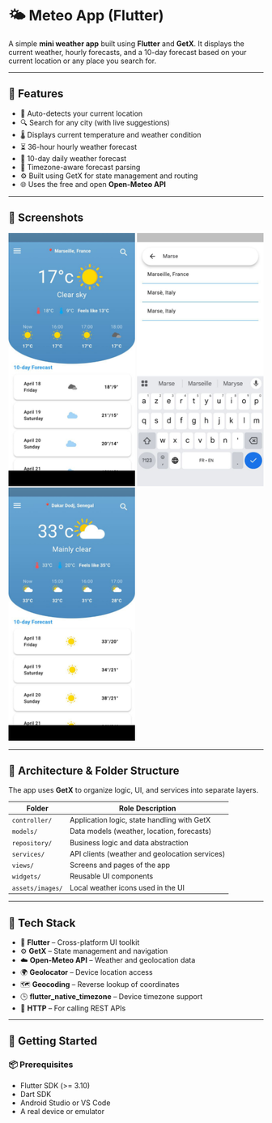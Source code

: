 # 🌤️ Meteo App (Flutter)

A simple  **mini weather app** built using **Flutter** and **GetX**. It displays the current weather, hourly forecasts, and a 10-day forecast based on your current location or any place you search for.

---

## 🚀 Features

- 📍 Auto-detects your current location
- 🔍 Search for any city (with live suggestions)
- 🌡️ Displays current temperature and weather condition
- ⏳ 36-hour hourly weather forecast
- 📅 10-day daily weather forecast
- 🧭 Timezone-aware forecast parsing
- ⚙️ Built using GetX for state management and routing
- 🌐 Uses the free and open **Open-Meteo API**

---

## 📸 Screenshots

<p float="left">
  <img src="screenshots/img.png" width="250" />
  <img src="screenshots/img3.png" width="250" />
  <img src="screenshots/img2.png" width="250" />
</p>

---

## 🧠 Architecture & Folder Structure

The app uses **GetX** to organize logic, UI, and services into separate layers.

| Folder              | Role Description                                      |
|---------------------|-------------------------------------------------------|
| `controller/`       | Application logic, state handling with GetX           |
| `models/`           | Data models (weather, location, forecasts)            |
| `repository/`       | Business logic and data abstraction                   |
| `services/`         | API clients (weather and geolocation services)        |
| `views/`            | Screens and pages of the app                          |
| `widgets/`          | Reusable UI components                                |
| `assets/images/`    | Local weather icons used in the UI                    |

---

## 🧰 Tech Stack

- 🧩 **Flutter** – Cross-platform UI toolkit
- ⚙️ **GetX** – State management and navigation
- ☁️ **Open-Meteo API** – Weather and geolocation data
- 🌍 **Geolocator** – Device location access
- 🗺️ **Geocoding** – Reverse lookup of coordinates
- 🕒 **flutter_native_timezone** – Device timezone support
- 📡 **HTTP** – For calling REST APIs

---

## 🔧 Getting Started

### 📦 Prerequisites

- Flutter SDK (>= 3.10)
- Dart SDK
- Android Studio or VS Code
- A real device or emulator


